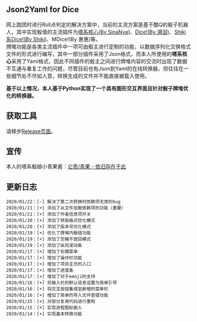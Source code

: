 ## Json2Yaml for Dice
网上跑团时进行Roll点判定的解决方案中，当前的主流方案是基于酷Q的骰子机器人，其中实现骰值的主流插件为[塔系核心(By SinaNya)](https://sinanya.com/#/)、[Dice!(By 溯洄)](https://kokona.tech/)、[Shiki系Dice!(By Shiki)](https://github.com/w4123/Dice/tree/Shiki)、MDice!(By 惠惠)等。    
牌堆功能是各类主流插件中一项可由骰主进行定制的功能，以数据序列化交换格式文件的形式进行编写，其中一部分插件采用了Json格式，而本人所使用的**塔系核心**采用了Yaml格式，因此不同插件的骰主之间进行牌堆内容的交流时出现了数据不互通与重复工作的问题，尽管目前也有Json到Yaml的在线转换器，但往往在一些细节处不尽如人意，转换生成的文件并不能直接被载入使用。    
    
**基于以上情况，本人基于Python实现了一个具有图形交互界面且针对骰子牌堆优化的转换器。**    
    
## 获取工具
请移步[Release页面](https://github.com/lunzhiPenxil/json2yaml-for-dice/releases)。

## 宣传
本人的塔系骰娘小青果酱：[仑质/青果 - 依旧存在于此](http://benzenpenxil.xyz/oliva-still-here/)
    
## 更新日志      
	2020/01/22：[-] 解决了第二次转换时依赖项无效的bug
	2020/01/21：[+] 添加了从文件加载依赖项的功能（重要）
	2020/01/21：[+] 添加了作者信息项开关
	2020/01/20：[+] 添加了排版格式优化模式
	2020/01/20：[+] 添加了版本号优化模式
	2020/01/19：[+] 优化了牌堆内骰值功能
	2020/01/19：[+] 添加了忽略不放回模式
	2020/01/19：[+] 添加了纵向滚动条
	2020/01/17：[+] 增加了右键菜单
	2020/01/17：[+] 增加了操作栏功能
	2020/01/17：[+] 增加了项目主页的入口
	2020/01/17：[+] 增加了进度条
	2020/01/17：[+] 增加了对于emoji的支持
	2020/01/16：[+] 将输入栏的默认信息设置为简单引导
	2020/01/16：[+] 将交互按钮集成至新增的菜单栏
	2020/01/16：[+] 增加了简单的导入文件查错功能
	2020/01/15：[+] 对部分复用代码进行重构
	2020/01/15：[+] 实现进程图标嵌入
	2020/01/14：[+] 实现基本转换功能

 
